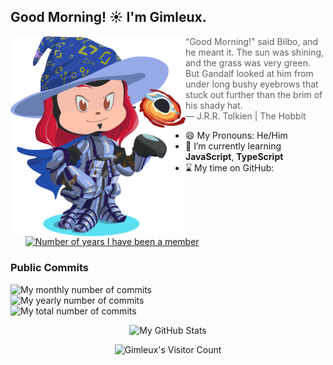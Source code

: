 <h2>Good Morning! ☀️ I'm Gimleux.</h2>
<img align='left' src="./Octocat-Gimleux.gif" width='280"'>

> “Good Morning!" said Bilbo, and he meant it. The sun was shining, and the grass was very green. But Gandalf looked at him from under long bushy eyebrows that stuck out further than the brim of his shady hat.  
— J.R.R. Tolkien | The Hobbit

- 😄 My Pronouns: He/Him
- 🌱 I’m currently learning **JavaScript**, **TypeScript**
- ⌛ My time on GitHub: [![Number of years I have been a member](https://badges.pufler.dev/years/Gimleux)](https://badges.pufler.dev)

### Public Commits
![My monthly number of commits](https://badges.pufler.dev/commits/monthly/Gimleux)  
![My yearly number of commits](https://badges.pufler.dev/commits/yearly/Gimleux)  
![My total number of commits](https://badges.pufler.dev/commits/all/Gimleux)

<p align="center">
    <img src="https://github-readme-stats.vercel.app/api?username=Gimleux&count_private=true&show_icons=true&theme=chartreuse-dark&hide=stars,issues" alt="My GitHub Stats" />
<!--<a href="https://github.com/ryo-ma/github-profile-trophy"><img src="https://github-profile-trophy.vercel.app/?username=Gimleux&row=1" alt="My GitHub trophies"/>-->
</p>

<p align="center"> 
    <img src="https://profile-counter.glitch.me/Gimleux/count.svg" alt="Gimleux's Visitor Count" />
</p>

